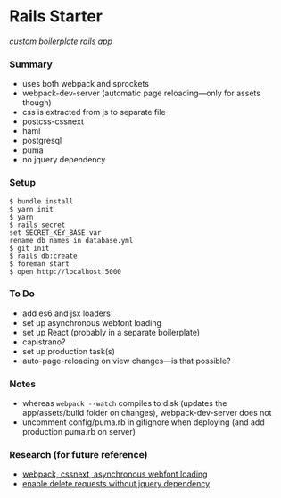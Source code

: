 # Rails Starter
*custom boilerplate rails app*

### Summary
- uses both webpack and sprockets
- webpack-dev-server (automatic page reloading—only for assets though)
- css is extracted from js to separate file
- postcss-cssnext
- haml
- postgresql
- puma
- no jquery dependency

### Setup
```
$ bundle install
$ yarn init
$ yarn
$ rails secret
set SECRET_KEY_BASE var
rename db names in database.yml
$ git init
$ rails db:create
$ foreman start
$ open http://localhost:5000
```

### To Do
- add es6 and jsx loaders
- set up asynchronous webfont loading
- set up React (probably in a separate boilerplate)
- capistrano?
- set up production task(s)
- auto-page-reloading on view changes—is that possible?

### Notes
- whereas `webpack --watch` compiles to disk (updates the app/assets/build folder on changes), webpack-dev-server does not
- uncomment config/puma.rb in gitignore when deploying (and add production puma.rb on server)


### Research (for future reference)
- [webpack, cssnext, asynchronous webfont loading][1]
- [enable delete requests without jquery dependency][2]

[1]: https://blog.madewithenvy.com/webpack-2-postcss-cssnext-fdcd2fd7d0bd#.x7fsh0fc6
[2]: https://www.viget.com/articles/delete-in-rails-without-jquery-and-ujs

